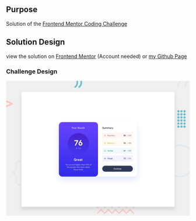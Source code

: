 ## Purpose
Solution of the [Frontend Mentor Coding Challenge](https://www.frontendmentor.io/challenges/qr-code-component-iux_sIO_H)

## Solution Design
view the solution on [Frontend Mentor](https://www.frontendmentor.io/challenges/results-summary-component-CE_K6s0maV/hub?share=true) (Account needed) or [my Github Page](https://m1mmseen.github.io/frontendmentor-score-popup/)

### Challenge Design

![Design preview for the Results summary component coding challenge](./design/desktop-preview.jpg)
